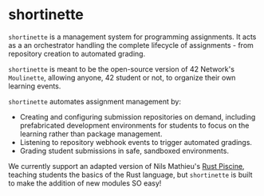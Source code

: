 # shortinette
`shortinette` is a management system for programming assignments. It acts as a an orchestrator handling the complete lifecycle of assignments - from repository creation to automated grading.

`shortinette` is meant to be the open-source version of 42 Network's `Moulinette`, allowing anyone, 42 student or not, to organize their own learning events. 

`shortinette` automates assignment management by:
* Creating and configuring submission repositories on demand, including prefabricated development environments for students to focus on the learning rather than package management.
* Listening to repository webhook events to trigger automated gradings.
* Grading student submissions in safe, sandboxed environments.

We currently support an adapted version of Nils Mathieu's [Rust Piscine](https://github.com/nils-mathieu/piscine-rust), teaching students the basics of the Rust language, but `shortinette` is built to make the addition of new modules SO easy!
